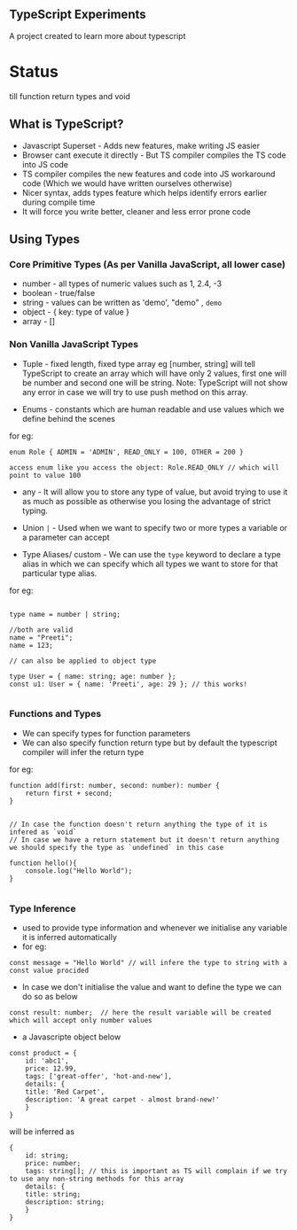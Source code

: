 ## TypeScript Experiments

A project created to learn more about typescript

# Status

till function return types and void

## What is TypeScript?

- Javascript Superset - Adds new features, make writing JS easier
- Browser cant execute it directly - But TS compiler compiles the TS code into JS code
- TS compiler compiles the new features and code into JS workaround code (Which we would have written ourselves otherwise)
- Nicer syntax, adds types feature which helps identify errors earlier during compile time
- It will force you write better, cleaner and less error prone code

## Using Types

### Core Primitive Types (As per Vanilla JavaScript, all lower case)

- number - all types of numeric values such as 1, 2.4, -3
- boolean - true/false
- string - values can be written as 'demo', "demo" , `demo`
- object - { key: type of value }
- array - []

### Non Vanilla JavaScript Types

- Tuple - fixed length, fixed type array eg [number, string] will tell TypeScript to create an array which will have only 2 values, first one will be number and second one will be string. Note: TypeScript will not show any error in case we will try to use push method on this array.

- Enums - constants which are human readable and use values which we define behind the scenes

for eg:

```
enum Role { ADMIN = 'ADMIN', READ_ONLY = 100, OTHER = 200 }

access enum like you access the object: Role.READ_ONLY // which will point to value 100

```

- any - It will allow you to store any type of value, but avoid trying to use it as much as possible as otherwise you losing the advantage of strict typing.

- Union `|` - Used when we want to specify two or more types a variable or a parameter can accept

- Type Aliases/ custom - We can use the `type` keyword to declare a type alias in which we can specify which all types we want to store for that particular type alias.

for eg:

```

type name = number | string;

//both are valid
name = "Preeti";
name = 123;

// can also be applied to object type

type User = { name: string; age: number };
const u1: User = { name: 'Preeti', age: 29 }; // this works!


```

### Functions and Types

* We can specify types for function parameters
* We can also specify function return type but by default the typescript compiler will infer the return type

for eg:

```
function add(first: number, second: number): number {
    return first + second;
}


// In case the function doesn't return anything the type of it is infered as `void`
// In case we have a return statement but it doesn't return anything we should specify the type as `undefined` in this case

function hello(){
    console.log("Hello World");
}


```



### Type Inference

- used to provide type information and whenever we initialise any variable it is inferred automatically
- for eg:

```
const message = "Hello World" // will infere the type to string with a const value procided
```

- In case we don't initialise the value and want to define the type we can do so as below

```
const result: number;  // here the result variable will be created which will accept only number values
```

- a Javascripte object below

```
const product = {
    id: 'abc1',
    price: 12.99,
    tags: ['great-offer', 'hot-and-new'],
    details: {
    title: 'Red Carpet',
    description: 'A great carpet - almost brand-new!'
    }
}

```

will be inferred as

```
{
    id: string;
    price: number;
    tags: string[]; // this is important as TS will complain if we try to use any non-string methods for this array
    details: {
    title: string;
    description: string;
    }
}

```
